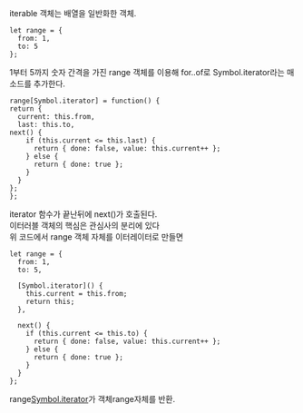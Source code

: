 iterable 객체는 배열을 일반화한 객체.
```
let range = {
  from: 1,
  to: 5
};
```
1부터 5까지 숫자 간격을 가진 range 객체를 이용해 for..of로 Symbol.iterator라는 매소드를 추가한다.<br>
```
range[Symbol.iterator] = function() {
return {
  current: this.from,
  last: this.to,
next() {
    if (this.current <= this.last) {
      return { done: false, value: this.current++ };
    } else {
      return { done: true };
    }
  }
};
};
```
iterator 함수가 끝난뒤에 next()가 호출된다.<br>
이터러블 객체의 핵심은 관심사의 분리에 있다<br>
위 코드에서 range 객체 자체를 이터레이터로 만들면
```
let range = {
  from: 1,
  to: 5,

  [Symbol.iterator]() {
    this.current = this.from;
    return this;
  },

  next() {
    if (this.current <= this.to) {
      return { done: false, value: this.current++ };
    } else {
      return { done: true };
    }
  }
};
```
range[Symbol.iterator]()가 객체range자체를 반환.
